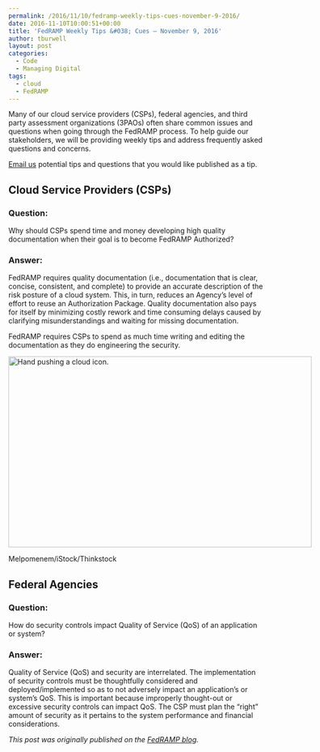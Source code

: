 ```yaml
---
permalink: /2016/11/10/fedramp-weekly-tips-cues-november-9-2016/
date: 2016-11-10T10:00:51+00:00
title: 'FedRAMP Weekly Tips &#038; Cues – November 9, 2016'
author: tburwell
layout: post
categories:
  - Code
  - Managing Digital
tags:
  - cloud
  - FedRAMP
---
```


Many of  our cloud service providers (CSPs), federal agencies, and third party assessment organizations (3PAOs) often share common issues and questions when going through the FedRAMP process. To help guide our stakeholders, we will be providing weekly tips and address frequently asked questions and concerns.

[Email us](mailto:info@FedRAMP.gov) potential tips and questions that you would like published as a tip.

## Cloud Service Providers (CSPs)

### Question:

Why should CSPs spend time and money developing high quality documentation when their goal is to become FedRAMP Authorized?

### Answer:

FedRAMP requires quality documentation (i.e., documentation that is clear, concise, consistent, and complete) to provide an accurate description of the risk posture of a cloud system. This, in turn, reduces an Agency’s level of effort to reuse an Authorization Package. Quality documentation also pays for itself by minimizing costly rework and time consuming delays caused by clarifying misunderstandings and waiting for missing documentation.

FedRAMP requires CSPs to spend as much time writing and editing the documentation as they do engineering the security.

<div id="attachment_383661" style="width: 610px" class="wp-caption aligncenter">
  <img class="size-full wp-image-383661" src="https://s3.amazonaws.com/sitesusa/wp-content/uploads/sites/212/2016/11/600-x-377-Hand-pushing-a-cloud-icon-Melpomenem-iStock-Thinkstock-183997765.jpg" alt="Hand pushing a cloud icon." width="600" height="377" />
  
  <p class="wp-caption-text">
    Melpomenem/iStock/Thinkstock
  </p>
</div>

## Federal Agencies

### Question:

How do security controls impact Quality of Service (QoS) of an application or system?

### Answer:

Quality of Service (QoS) and security are interrelated. The implementation of security controls must be thoughtfully considered and deployed/implemented so as to not adversely impact an application’s or system’s QoS. This is important because improperly thought-out or excessive security controls can impact QoS. The CSP must plan the “right” amount of security as it pertains to the system performance and financial considerations.

<div class="hdivider">
</div>

_This post was originally published on the [FedRAMP blog](https://www.fedramp.gov/focus-on-fedramp/)._